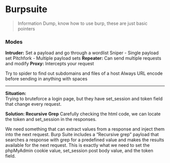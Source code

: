 # Burpsuite
> Information Dump, know how to use burp, these are just basic pointers


### Modes
**Intruder:** Set a payload and go through a wordlist
	Sniper - Single payload set
	Pitchfork - Multiple payload sets
**Repeater:** Can send multiple requests and modify
**Proxy:** Intercepts your request

Try to spider to find out subdomains and files of a host
Always URL encode before sending in anything with spaces

------------ 

**Situation:**  
Trying to bruteforce a login page, but they have set_session and token field that change every request.

**Solution: Recursive Grep**
Carefully checking the html code, we can locate the token and set_session in the responses.


We need something that can extract values from a response and inject them into the next request. Burp Suite includes a “Recursive grep” payload that searches a response with grep for a predefined value and makes the results available for the next request. This is exactly what we need to set the phpMyAdmin cookie value, set_session post body value, and the token field.